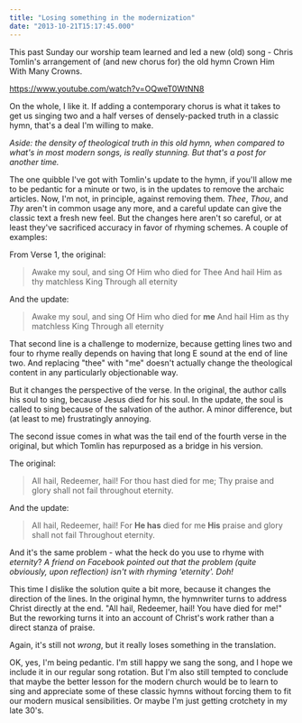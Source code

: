 ```yaml
---
title: "Losing something in the modernization"
date: "2013-10-21T15:17:45.000"
---
```


This past Sunday our worship team learned and led a new (old) song - Chris Tomlin's arrangement of (and new chorus for) the old hymn Crown Him With Many Crowns.

https://www.youtube.com/watch?v=OQweT0WtNN8

On the whole, I like it. If adding a contemporary chorus is what it takes to get us singing two and a half verses of densely-packed truth in a classic hymn, that's a deal I'm willing to make.

_Aside: the density of theological truth in this old hymn, when compared to what's in most modern songs, is really stunning. But that's a post for another time._

The one quibble I've got with Tomlin's update to the hymn, if you'll allow me to be pedantic for a minute or two, is in the updates to remove the archaic articles. Now, I'm not, in principle, against removing them. _Thee_, _Thou_, and _Thy_ aren't in common usage any more, and a careful update can give the classic text a fresh new feel. But the changes here aren't so careful, or at least they've sacrificed accuracy in favor of rhyming schemes. A couple of examples:

From Verse 1, the original:

> Awake my soul, and sing Of Him who died for Thee And hail Him as thy matchless King Through all eternity

And the update:

> Awake my soul, and sing Of Him who died for **me** And hail Him as thy matchless King Through all eternity

That second line is a challenge to modernize, because getting lines two and four to rhyme really depends on having that long E sound at the end of line two. And replacing "thee" with "me" doesn't actually change the theological content in any particularly objectionable way.

But it changes the perspective of the verse. In the original, the author calls his soul to sing, because Jesus died for his soul. In the update, the soul is called to sing because of the salvation of the author. A minor difference, but (at least to me) frustratingly annoying.

The second issue comes in what was the tail end of the fourth verse in the original, but which Tomlin has repurposed as a bridge in his version.

The original:

> All hail, Redeemer, hail! For thou hast died for me; Thy praise and glory shall not fail throughout eternity.

And the update:

> All hail, Redeemer, hail! For **He has** died for me **His** praise and glory shall not fail Throughout eternity.

And it's the same problem - what the heck do you use to rhyme with _eternity_? _A friend on Facebook pointed out that the problem (quite obviously, upon reflection) isn't with rhyming 'eternity'. Doh!_

This time I dislike the solution quite a bit more, because it changes the direction of the lines. In the original hymn, the hymnwriter turns to address Christ directly at the end. "All hail, Redeemer, hail! You have died for me!" But the reworking turns it into an account of Christ's work rather than a direct stanza of praise.

Again, it's still not _wrong_, but it really loses something in the translation.

OK, yes, I'm being pedantic. I'm still happy we sang the song, and I hope we include it in our regular song rotation. But I'm also still tempted to conclude that maybe the better lesson for the modern church would be to learn to sing and appreciate some of these classic hymns without forcing them to fit our modern musical sensibilities. Or maybe I'm just getting crotchety in my late 30's.
